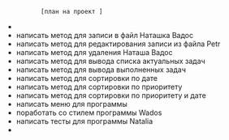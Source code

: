               [план на проект ]
* 
* написать метод для записи в файл Наташка Вадос 
* написать метод для редактирования записи из файла Petr
* написать метод для удаления Наташа Вадос 
* написать метод для вывода списка актуальных задач  
* написать метод для вывода выполненных задач 
* написать метод для сортировки по дате 
* написать метод для сортировки по приоритету 
* написать метод для сортировки по приоритету и дате  
* написать меню для программы 
* поработать со стилем программы Wados
* написать тесты для программы Natalia
*
